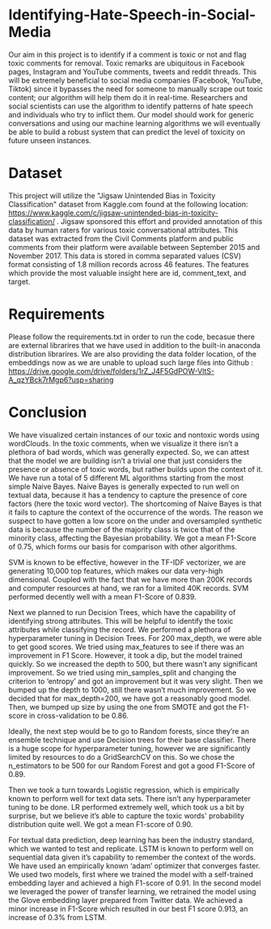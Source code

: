 # Identifying-Hate-Speech-in-Social-Media
Our aim in this project is to identify if a comment is toxic or not and flag toxic comments for removal. Toxic remarks are ubiquitous in Facebook pages, Instagram and YouTube comments, tweets and reddit threads. This will be extremely beneficial to social media companies (Facebook, YouTube, Tiktok) since it bypasses the need for someone to manually scrape out toxic content; our algorithm will help them do it in real-time. Researchers and social scientists can use the algorithm to identify patterns of hate speech and individuals who try to inflict them. Our model should work for generic conversations and using our machine learning algorithms we will eventually be able to build a robust system that can predict the level of toxicity on future unseen instances.

# Dataset

This project will utilize the "Jigsaw Unintended Bias in Toxicity Classification" dataset from Kaggle.com found at the following location: https://www.kaggle.com/c/jigsaw-unintended-bias-in-toxicity-classification/ . Jigsaw sponsored this effort and provided annotation of this data by human raters for various toxic conversational attributes. This dataset was extracted from the Civil Comments platform and public comments from their platform were available between September 2015 and November 2017. This data is stored in comma separated values (CSV) format consisting of 1.8 million records across 46 features. The features which provide the most valuable insight here are id, comment_text, and target.

# Requirements 

Please follow the requirements.txt in order to run the code, becasue there are external librarires that we have used in addition to the built-in anaconda distribution librarires. 
We are also providing the data folder location, of the embeddings now as we are unable to upload such large files into Github : https://drive.google.com/drive/folders/1rZ_J4F5GdPOW-VltS-A_qzYBck7rMgp6?usp=sharing

# Conclusion 

We have visualized certain instances of our toxic and nontoxic words using wordClouds. In the toxic comments, when we visualize it there isn’t a plethora of bad words, which was generally expected. So, we can attest that the model we are building isn’t a trivial one that just considers the presence or absence of toxic words, but rather builds upon the context of it. We have run a total of 5 different ML algorithms starting from the most simple Naive Bayes. Naive Bayes is generally expected to run well on textual data, because it has a tendency to capture the presence of core factors (here the toxic word vector). The shortcoming of Naive Bayes is that it fails to capture the context of the occurrence of the words. The reason we suspect to have gotten a low score on the under and oversampled synthetic data is because the number of the majority class is twice that of the minority class, affecting the Bayesian probability. We got a mean F1-Score of 0.75, which forms our basis for comparison with other algorithms. 

SVM is known to be effective, however in the TF-IDF vectorizer, we are generating 10,000 top features, which makes our data very-high dimensional. Coupled with the fact that we have more than 200K records and computer resources at hand, we ran for a limited 40K records. SVM performed decently well with a mean F1-Score of 0.839. 

Next we planned to run Decision Trees, which have the capability of identifying strong attributes. This will be helpful to identify the toxic attributes while classifying the record. We performed a plethora of hyperparameter tuning in Decision Trees. For 200 max_depth, we were able to get good scores. We tried using max_features to see if there was an improvement in F1 Score. However, it took a dip, but the model trained quickly. So we increased the depth to 500, but there wasn’t any significant improvement. So we tried using min_samples_split and changing the criterion to ‘entropy’ and got an improvement but it was very slight. Then we bumped up the depth to 1000, still there wasn’t much improvement. So we decided that for max_depth=200, we have got a reasonably good model. Then, we bumped up size by using the one from SMOTE and got the F1-score in cross-validation to be 0.86. 

Ideally, the next step would be to go to Random forests, since they’re an ensemble technique and use Decision trees for their base classifier. There is a huge scope for hyperparameter tuning, however we are significantly limited by resources to do a GridSearchCV on this. So we chose the n_estimators to be 500 for our Random Forest and got a good F1-Score of 0.89.

Then we took a turn towards Logistic regression, which is empirically known to perform well for text data sets. There isn’t any hyperparameter tuning to be done. LR performed extremely well, which took us a bit by surprise, but we believe it’s able to capture the toxic words' probability distribution quite well. We got a mean F1-score of 0.90. 

For textual data prediction, deep learning has been the industry standard, which we wanted to test and replicate. LSTM is known to perform well on sequential data given it’s capability to remember the context of the words. We have used an empirically known ‘adam’ optimizer that converges faster. We used two models, first where we trained the model with a self-trained embedding layer and achieved a high F1-score of 0.91. In the second model we leveraged the power of transfer learning, we retrained the model using the Glove embedding layer prepared from Twitter data. We achieved a minor increase in F1-Score which resulted in our best F1 score 0.913, an increase of 0.3% from LSTM.
